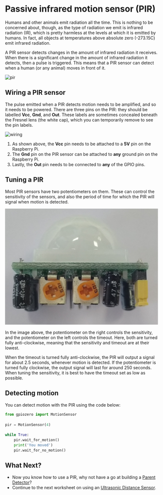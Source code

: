 # Passive infrared motion sensor (PIR)

Humans and other animals emit radiation all the time. This is nothing to be concerned about, though, as the type of radiation we emit is infrared radiation (IR), which is pretty harmless at the levels at which it is emitted by humans. In fact, all objects at temperatures above absolute zero (-273.15C) emit infrared radiation.

A PIR sensor detects changes in the amount of infrared radiation it receives. When there is a significant change in the amount of infrared radiation it detects, then a pulse is triggered. This means that a PIR sensor can detect when a human (or any animal) moves in front of it.

![pir](images/pir_module.png)

## Wiring a PIR sensor

The pulse emitted when a PIR detects motion needs to be amplified, and so it needs to be powered. There are three pins on the PIR: they should be labelled **Vcc**, **Gnd**, and **Out**. These labels are sometimes concealed beneath the Fresnel lens (the white cap), which you can temporarily remove to see the pin labels.

![wiring](images/pir_wiring.png)

1. As shown above, the **Vcc** pin needs to be attached to a **5V** pin on the Raspberry Pi.
1. The **Gnd** pin on the PIR sensor can be attached to **any** ground pin on the Raspberry Pi.
1. Lastly, the **Out** pin needs to be connected to **any** of the GPIO pins.

## Tuning a PIR

Most PIR sensors have two potentiometers on them. These can control the sensitivity of the sensors, and also the period of time for which the PIR will signal when motion is detected.

![pir pots](images/pir_pots.jpg)

In the image above, the potentiometer on the right controls the sensitivity, and the potentiometer on the left controls the timeout. Here, both are turned fully anti-clockwise, meaning that the sensitivity and timeout are at their lowest.

When the timeout is turned fully anti-clockwise, the PIR will output a signal for about 2.5 seconds, whenever motion is detected. If the potentiometer is turned fully clockwise, the output signal will last for around 250 seconds. When tuning the sensitivity, it is best to have the timeout set as low as possible.

## Detecting motion

You can detect motion with the PIR using the code below:

```python
from gpiozero import MotionSensor

pir = MotionSensor(4)

while True:
	pir.wait_for_motion()
	print('You moved')
	pir.wait_for_no_motion()
```

## What Next?

- Now you know how to use a PIR, why not have a go at building a [Parent Detector](https://www.raspberrypi.org/learning/parent-detector)?
- Continue to the next worksheet on using an [Ultrasonic Distance Sensor](distance.md).
